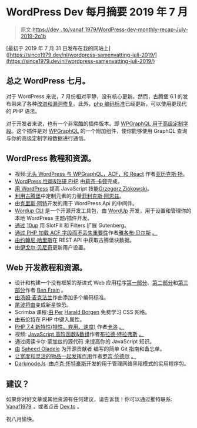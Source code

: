 # WordPress Dev 每月摘要 2019 年 7 月

> 原文:[https://dev . to/vanaf 1979/WordPress-dev-monthly-recap-July-2019-2o1b](https://dev.to/vanaf1979/wordpress-dev-monthly-recap-july-2019-2o1b)

[最初于 2019 年 7 月 31 日发布在我的网站上]([https://since1979.dev/nl/wordpress-samenvatting-juli-2019/](https://since1979.dev/nl/wordpress-samenvatting-juli-2019/)

## [](#wordpress-july-in-short)总之 WordPress 七月。

对于 WordPress 来说，7 月份相对平静，没有核心更新。然而，古腾堡 6.1 的发布带来了各种[改进和漏洞修复](https://make.wordpress.org/core/2019/07/12/php-coding-standards-changes/)。此外，[php 编码标准](https://make.wordpress.org/core/2019/07/12/php-coding-standards-changes/)已经更新，可以使用更现代的 PHP 语法。

对于开发者来说，也有一个非常酷的插件版本。即 [WPGraphQL 用于高级定制字段](https://www.wpgraphql.com/acf/)。这个插件是对 [WPGraphQL](https://www.wpgraphql.com/) 的一个附加组件，使你能够使用 GraphQL 查询与你的高级定制字段数据进行通信。

## [](#wordpress-tutorials-and-resources)WordPress 教程和资源。

*   视频:[无头 WordPress 与 WPGraphQL，ACF，和 React](https://www.youtube.com/watch?v=9KGuI0UmpMw) 作者[亚历克斯·扬](https://twitter.com/_WPCasts_tv_)。
*   [WordPress 性能&钻研 PHP](https://pagely.com/blog/wordpress-performance-php/) 由[莉齐·卡顿](https://twitter.com/Pagely)完成。
*   [用 WordPress](https://gziolo.pl/2019/07/15/growing-javascript-skills-with-wordpress/) 提高 JavaScript 技能[Grzegorz Ziókowski](https://twitter.com/gziolo)。
*   [利用古腾堡](https://felix-arntz.me/blog/leveraging-the-power-of-custom-elements-in-gutenberg/)中定制元素的力量[菲利克斯·阿恩兹](https://twitter.com/felixarntz)。
*   由[克里斯·阿特](https://twitter.com/ChrisArter)开发的用于 WordPress Api 的中间件。
*   [Wordup CLI](https://wordup.dev/) 是一个开源开发工具包，由 [WordUp](https://twitter.com/wordup_dev) 开发，用于设置和管理你的本地 WordPress 主题/插件开发。
*   [通过](https://10up.com/blog/2019/extending-gutenberg-with-slotfill/#more-20362) [10up](https://twitter.com/10up) 用 SlotFill 和 Filters 扩展 Gutenberg。
*   [通过 PHP 加载 ACF 字段而不丢失重要性](https://dev.to/jacobdb/import-acf-fields-via-php-without-losing-importability-5a8o)作者[雅各布·贝尔斯](https://dev.to/jacobdb) [。](https://t.co/coseb3PDfw?amp=1)
*   [由](https://www.spacedmonkey.com/2019/07/03/gutenberg-block-data-in-the-rest-api/)[约翰尼·哈里斯](https://twitter.com/thespacedmonkey)在 REST API 中获取古腾堡块数据。
*   由[伊戈尔·贝尼奇](https://twitter.com/igorbenic)更新用户设置。

## [](#web-development-tutorials-and-resources)Web 开发教程和资源。

*   设计和构建一个没有框架的渐进式 Web 应用程序[第一部分](https://www.smashingmagazine.com/2019/07/progressive-web-application-pwa-framework-part-1/)、[第二部分](https://www.smashingmagazine.com/2019/07/progressive-web-application-pwa-framework-part-2/)和[第三部分](https://www.smashingmagazine.com/2019/07/progressive-web-application-pwa-framework-part-3/)作者 [Ben Frain](https://twitter.com/benfrain) 。
*   [由](https://tommcfarlin.com/multiple-coding-standards-with-composer/)[汤姆·麦克法兰](https://twitter.com/tommcfarlin)作曲添加多个编码标准。
*   [尾波将由](https://panic.com/nova/)变成新星惊恐。
*   Scrimba 课程:[由 Per](https://scrimba.com/g/gR8PTE) [Harald Borgen](https://twitter.com/perborgen) 免费学习 CSS 网格。
*   [由](https://stitcher.io/blog/typed-properties-in-php-74)[布伦特](https://twitter.com/brendt_gd)在 PHP 中键入属性。
*   [PHP 7.4 新特性(特性、弃用、速度)](https://kinsta.com/blog/php-7-4/?utm_source=twitter&utm_medium=cpc&utm_campaign=php7-4) 作者[卡洛](https://twitter.com/carlodaniele) [。](https://twitter.com/carlodaniele)
*   视频: [JavaScript 高阶函数&数组](https://www.youtube.com/watch?v=rRgD1yVwIvE)作者[布拉德·特拉弗斯](https://twitter.com/traversymedia) [。](https://twitter.com/traversymedia)
*   通过阅读卡尔·蒙加兹的源代码 来提高你的 JavaScript 知识。
*   [由](https://www.freecodecamp.org/news/a-simple-git-guide-and-cheat-sheet-for-open-source-contributors/) [Saheed Oladele](https://twitter.com/Kayrodde) 为开源贡献者 编写的简单 Git 指南和备忘单。
*   [让宽度和灵活的物品一起发挥作用](https://css-tricks.com/making-width-and-flexible-items-play-nice-together/)作者[罗宾·伦德尔](https://twitter.com/robinrendle) [。](https://twitter.com/robinrendle)
*   [DarkmodeJs](https://github.com/Assortment/darkmodejs) :由[卢克·怀特豪斯](https://twitter.com/_lukewh)开发的用于管理网络黑暗模式的实用程序包。

## [](#suggestions)建议？

如果你对好文章或其他资源有任何建议，请告诉我！你可以通过推特联系: [Vanaf1979](https://bit.ly/2RCf9eF) ，或者点击 [Dev.to](https://dev.to/vanaf1979) 。

祝八月愉快。